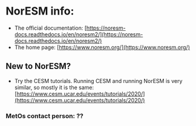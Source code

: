 # NorESM info:

- The official documentation: [https://noresm-docs.readthedocs.io/en/noresm2/](https://noresm-docs.readthedocs.io/en/noresm2/)
- The home page: [https://www.noresm.org/](https://www.noresm.org/)

## New to NorESM?
- Try the CESM tutorials. Running CESM and running NorESM is very similar, so mostly it is the same: [https://www.cesm.ucar.edu/events/tutorials/2020/](https://www.cesm.ucar.edu/events/tutorials/2020/)

### MetOs contact person: ??